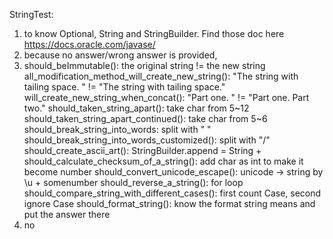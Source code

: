 StringTest:
1. 	to know Optional, String and StringBuilder. Find those doc here https://docs.oracle.com/javase/
2. 	because no answer/wrong answer is provided, 
3. 	should_beImmutable():
		the original string != the new string
	all_modification_method_will_create_new_string():
		"The string with tailing space.     " != "The string with tailing space."
	will_create_new_string_when_concat():
		"Part one. " != "Part one. Part two."
	should_taken_string_apart():
		take char from 5~12
	should_taken_string_apart_continued():
		take char from 5~6
	should_break_string_into_words:
		split with " "
	should_break_string_into_words_customized():
		split with "/"
	should_create_ascii_art():
		StringBuilder.append = String +
	should_calculate_checksum_of_a_string():
		add char as int to make it become number
	should_convert_unicode_escape():
		unicode -> string by \u + somenumber
	should_reverse_a_string():
		for loop
	should_compare_string_with_different_cases():
		first count Case, second ignore Case
	should_format_string():
		know the format string means and put the answer there
4. no 